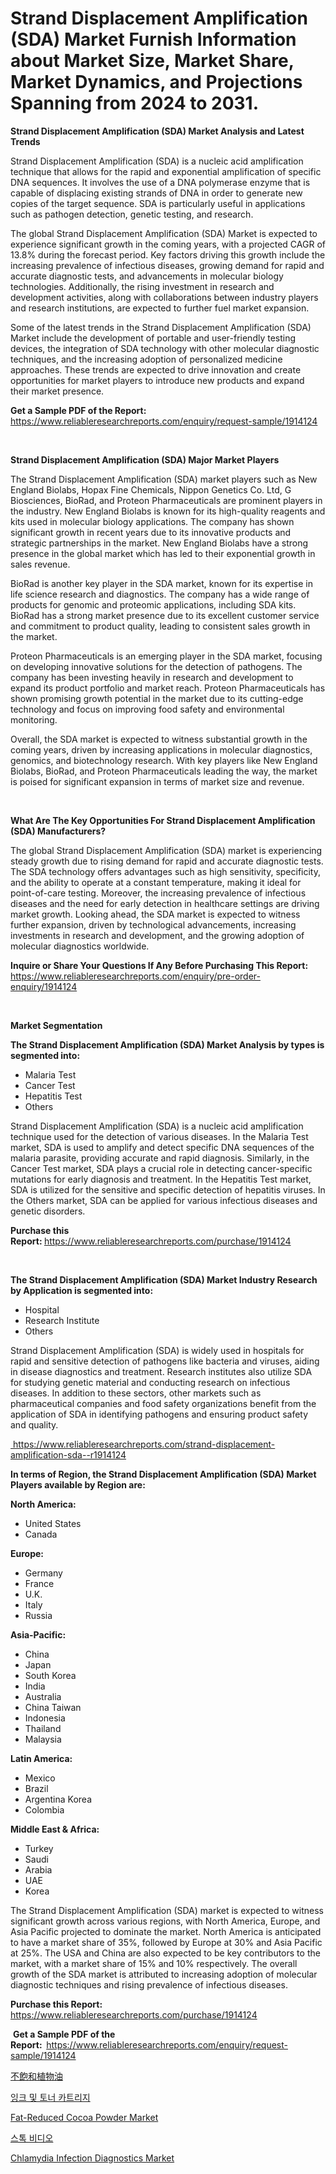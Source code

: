 <p><h1>Strand Displacement Amplification (SDA) Market Furnish Information about Market Size, Market Share, Market Dynamics, and Projections Spanning from 2024 to 2031.</h1></p><p><strong>Strand Displacement Amplification (SDA) Market Analysis and Latest Trends</strong></p>
<p><p>Strand Displacement Amplification (SDA) is a nucleic acid amplification technique that allows for the rapid and exponential amplification of specific DNA sequences. It involves the use of a DNA polymerase enzyme that is capable of displacing existing strands of DNA in order to generate new copies of the target sequence. SDA is particularly useful in applications such as pathogen detection, genetic testing, and research.</p><p>The global Strand Displacement Amplification (SDA) Market is expected to experience significant growth in the coming years, with a projected CAGR of 13.8% during the forecast period. Key factors driving this growth include the increasing prevalence of infectious diseases, growing demand for rapid and accurate diagnostic tests, and advancements in molecular biology technologies. Additionally, the rising investment in research and development activities, along with collaborations between industry players and research institutions, are expected to further fuel market expansion.</p><p>Some of the latest trends in the Strand Displacement Amplification (SDA) Market include the development of portable and user-friendly testing devices, the integration of SDA technology with other molecular diagnostic techniques, and the increasing adoption of personalized medicine approaches. These trends are expected to drive innovation and create opportunities for market players to introduce new products and expand their market presence.</p></p>
<p><strong>Get a Sample PDF of the Report:&nbsp;</strong> <a href="https://www.reliableresearchreports.com/enquiry/request-sample/1914124">https://www.reliableresearchreports.com/enquiry/request-sample/1914124</a></p>
<p>&nbsp;</p>
<p><strong>Strand Displacement Amplification (SDA) Major Market Players</strong></p>
<p><p>The Strand Displacement Amplification (SDA) market players such as New England Biolabs, Hopax Fine Chemicals, Nippon Genetics Co. Ltd, G Biosciences, BioRad, and Proteon Pharmaceuticals are prominent players in the industry. New England Biolabs is known for its high-quality reagents and kits used in molecular biology applications. The company has shown significant growth in recent years due to its innovative products and strategic partnerships in the market. New England Biolabs have a strong presence in the global market which has led to their exponential growth in sales revenue.</p><p>BioRad is another key player in the SDA market, known for its expertise in life science research and diagnostics. The company has a wide range of products for genomic and proteomic applications, including SDA kits. BioRad has a strong market presence due to its excellent customer service and commitment to product quality, leading to consistent sales growth in the market.</p><p>Proteon Pharmaceuticals is an emerging player in the SDA market, focusing on developing innovative solutions for the detection of pathogens. The company has been investing heavily in research and development to expand its product portfolio and market reach. Proteon Pharmaceuticals has shown promising growth potential in the market due to its cutting-edge technology and focus on improving food safety and environmental monitoring.</p><p>Overall, the SDA market is expected to witness substantial growth in the coming years, driven by increasing applications in molecular diagnostics, genomics, and biotechnology research. With key players like New England Biolabs, BioRad, and Proteon Pharmaceuticals leading the way, the market is poised for significant expansion in terms of market size and revenue.</p></p>
<p>&nbsp;</p>
<p><strong>What Are The Key Opportunities For Strand Displacement Amplification (SDA) Manufacturers?</strong></p>
<p><p>The global Strand Displacement Amplification (SDA) market is experiencing steady growth due to rising demand for rapid and accurate diagnostic tests. The SDA technology offers advantages such as high sensitivity, specificity, and the ability to operate at a constant temperature, making it ideal for point-of-care testing. Moreover, the increasing prevalence of infectious diseases and the need for early detection in healthcare settings are driving market growth. Looking ahead, the SDA market is expected to witness further expansion, driven by technological advancements, increasing investments in research and development, and the growing adoption of molecular diagnostics worldwide.</p></p>
<p><strong>Inquire or Share Your Questions If Any Before Purchasing This Report:</strong> <a href="https://www.reliableresearchreports.com/enquiry/pre-order-enquiry/1914124">https://www.reliableresearchreports.com/enquiry/pre-order-enquiry/1914124</a></p>
<p>&nbsp;</p>
<p><strong>Market Segmentation</strong></p>
<p><strong>The Strand Displacement Amplification (SDA) Market Analysis by types is segmented into:</strong></p>
<p><ul><li>Malaria Test</li><li>Cancer Test</li><li>Hepatitis Test</li><li>Others</li></ul></p>
<p><p>Strand Displacement Amplification (SDA) is a nucleic acid amplification technique used for the detection of various diseases. In the Malaria Test market, SDA is used to amplify and detect specific DNA sequences of the malaria parasite, providing accurate and rapid diagnosis. Similarly, in the Cancer Test market, SDA plays a crucial role in detecting cancer-specific mutations for early diagnosis and treatment. In the Hepatitis Test market, SDA is utilized for the sensitive and specific detection of hepatitis viruses. In the Others market, SDA can be applied for various infectious diseases and genetic disorders.</p></p>
<p><strong>Purchase this Report:&nbsp;</strong><a href="https://www.reliableresearchreports.com/purchase/1914124">https://www.reliableresearchreports.com/purchase/1914124</a></p>
<p>&nbsp;</p>
<p><strong>The Strand Displacement Amplification (SDA) Market Industry Research by Application is segmented into:</strong></p>
<p><ul><li>Hospital</li><li>Research Institute</li><li>Others</li></ul></p>
<p><p>Strand Displacement Amplification (SDA) is widely used in hospitals for rapid and sensitive detection of pathogens like bacteria and viruses, aiding in disease diagnostics and treatment. Research institutes also utilize SDA for studying genetic material and conducting research on infectious diseases. In addition to these sectors, other markets such as pharmaceutical companies and food safety organizations benefit from the application of SDA in identifying pathogens and ensuring product safety and quality.</p></p>
<p><a href="https://www.reliableresearchreports.com/strand-displacement-amplification-sda--r1914124">&nbsp;https://www.reliableresearchreports.com/strand-displacement-amplification-sda--r1914124</a></p>
<p><strong>In terms of Region, the Strand Displacement Amplification (SDA) Market Players available by Region are:</strong></p>
<p>
    <p> <strong> North America: </strong>
        <ul>
            <li>United States</li>
            <li>Canada</li>
        </ul>
        </p> 
    <p> <strong> Europe: </strong>
        <ul>
            <li>Germany</li>
            <li>France</li>
            <li>U.K.</li>
            <li>Italy</li>
            <li>Russia</li>
        </ul>
        </p> 
    <p> <strong> Asia-Pacific: </strong>
        <ul>
            <li>China</li>
            <li>Japan</li>
            <li>South Korea</li>
            <li>India</li>
            <li>Australia</li>
            <li>China Taiwan</li>
            <li>Indonesia</li>
            <li>Thailand</li>
            <li>Malaysia</li>
        </ul>
        </p> 
    <p> <strong> Latin America: </strong>
        <ul>
            <li>Mexico</li>
            <li>Brazil</li>
            <li>Argentina Korea</li>
            <li>Colombia</li>
        </ul>
        </p> 
    <p> <strong> Middle East & Africa: </strong>
        <ul>
            <li>Turkey</li>
            <li>Saudi</li>
            <li>Arabia</li>
            <li>UAE</li>
            <li>Korea</li>
        </ul>
    </p>
    </p>
<p><p>The Strand Displacement Amplification (SDA) market is expected to witness significant growth across various regions, with North America, Europe, and Asia Pacific projected to dominate the market. North America is anticipated to have a market share of 35%, followed by Europe at 30% and Asia Pacific at 25%. The USA and China are also expected to be key contributors to the market, with a market share of 15% and 10% respectively. The overall growth of the SDA market is attributed to increasing adoption of molecular diagnostic techniques and rising prevalence of infectious diseases.</p></p>
<p><strong>Purchase this Report: </strong><a href="https://www.reliableresearchreports.com/purchase/1914124">https://www.reliableresearchreports.com/purchase/1914124</a></p>
<p>&nbsp;<strong>Get a Sample PDF of the Report:&nbsp;&nbsp;</strong><a href="https://www.reliableresearchreports.com/enquiry/request-sample/1914124">https://www.reliableresearchreports.com/enquiry/request-sample/1914124</a></p>
<p><strong></strong></p>
<p><p><a href="https://medium.com/@raideochran7856/%E4%B8%8D%E9%A3%BD%E5%92%8C%E6%A4%8D%E7%89%A9%E6%B2%B9%E5%B8%82%E5%A0%B4%E8%A6%8F%E6%A8%A1%E6%8F%AD%E7%A4%BA%E4%BA%86%E5%85%A8%E7%90%83%E6%A5%AD%E7%95%8C%E4%B8%AD%E6%9C%80%E4%BD%B3%E7%9A%84%E5%B8%82%E5%A0%B4%E6%8E%A8%E5%BB%A3%E6%B8%A0%E9%81%93-e219f97ce404">不飽和植物油</a></p><p><a href="https://medium.com/@juliastanley2022/%EC%9E%89%ED%81%AC-%EB%B0%8F-%ED%86%A0%EB%84%88-%EC%B9%B4%ED%8A%B8%EB%A6%AC%EC%A7%80-%EC%8B%9C%EC%9E%A5%EC%9D%80-%EC%8B%9C%EC%9E%A5-%EC%A0%90%EC%9C%A0%EC%9C%A8-%ED%81%AC%EA%B8%B0-%EB%B0%8F-2031%EB%85%84%EA%B9%8C%EC%A7%80%EC%9D%98-%EC%98%88%EC%83%81-%EC%98%88%EC%B8%A1%EC%97%90-%EC%B4%88%EC%A0%90%EC%9D%84-%EB%A7%9E%EC%B6%A5%EB%8B%88%EB%8B%A4-affb9feaa4c5">잉크 및 토너 카트리지</a></p><p><a href="https://issuu.com/reportprime-2/docs/fat-reduced-cocoa-powder-market-size-2030.pptx">Fat-Reduced Cocoa Powder Market</a></p><p><a href="https://medium.com/@rogerking2023/%EC%A3%BC%EC%8B%9D-%EB%B9%84%EB%94%94%EC%98%A4-%EC%8B%9C%EC%9E%A5-%EC%A0%90%EC%9C%A0%EC%9C%A8-%EB%B3%80%ED%99%94%EC%99%80-%EC%8B%9C%EC%9E%A5-%EC%84%B1%EC%9E%A5-%ED%8A%B8%EB%A0%8C%EB%93%9C-2024-2031-e979d4f067c1">스톡 비디오</a></p><p><a href="https://github.com/LeilaniWyman2021/Market-Research-Report-List-1/blob/main/chlamydia-infection-diagnostics-market.md">Chlamydia Infection Diagnostics Market</a></p></p>